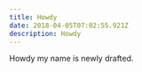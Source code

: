 ```yaml
---
title: Howdy
date: 2018-04-05T07:02:55.921Z
description: Howdy
---
```

Howdy my name is newly drafted.

